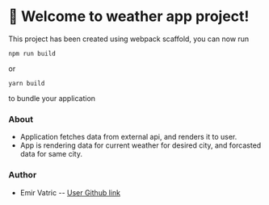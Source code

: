 # 🚀 Welcome to weather app project!

This project has been created using webpack scaffold, you can now run

```
npm run build
```

or

```
yarn build
```

to bundle your application

### About

- Application fetches data from external api, and renders it to user.
- App is rendering data for current weather for desired city, and forcasted data for same city.

### Author 

- Emir Vatric -- [User Github link](https://github.com/EmirVatric)
